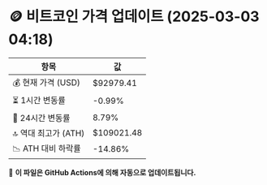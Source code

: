 # 🪙 비트코인 가격 업데이트 (2025-03-03 04:18)

| 항목                | 값 |
|--------------------|----------------|
| 💰 현재 가격 (USD) | $92979.41 |
| ⏳ 1시간 변동률    | -0.99% |
| 📆 24시간 변동률   | 8.79% |
| 🔝 역대 최고가 (ATH) | $109021.48 |
| 📉 ATH 대비 하락률 | -14.86% |

🔄 **이 파일은 GitHub Actions에 의해 자동으로 업데이트됩니다.**
